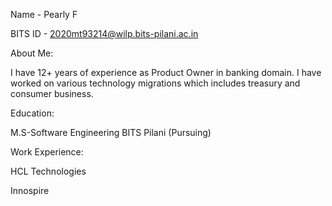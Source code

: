 Name - Pearly F

BITS ID - 2020mt93214@wilp.bits-pilani.ac.in

About Me:

I have 12+ years of experience as Product Owner in banking domain. I have worked on various technology migrations which includes treasury and consumer business.

Education:

M.S-Software Engineering BITS Pilani (Pursuing)

Work Experience:

HCL Technologies

Innospire

